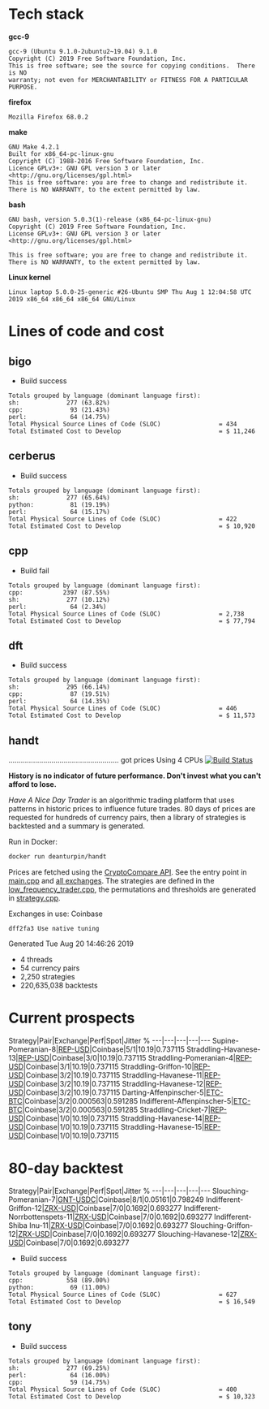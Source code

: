# Tech stack
**gcc-9**
```
gcc-9 (Ubuntu 9.1.0-2ubuntu2~19.04) 9.1.0
Copyright (C) 2019 Free Software Foundation, Inc.
This is free software; see the source for copying conditions.  There is NO
warranty; not even for MERCHANTABILITY or FITNESS FOR A PARTICULAR PURPOSE.

```
**firefox**
```
Mozilla Firefox 68.0.2
```
**make**
```
GNU Make 4.2.1
Built for x86_64-pc-linux-gnu
Copyright (C) 1988-2016 Free Software Foundation, Inc.
Licence GPLv3+: GNU GPL version 3 or later <http://gnu.org/licenses/gpl.html>
This is free software: you are free to change and redistribute it.
There is NO WARRANTY, to the extent permitted by law.
```
**bash**
```
GNU bash, version 5.0.3(1)-release (x86_64-pc-linux-gnu)
Copyright (C) 2019 Free Software Foundation, Inc.
License GPLv3+: GNU GPL version 3 or later <http://gnu.org/licenses/gpl.html>

This is free software; you are free to change and redistribute it.
There is NO WARRANTY, to the extent permitted by law.
```
**Linux kernel**
```
Linux laptop 5.0.0-25-generic #26-Ubuntu SMP Thu Aug 1 12:04:58 UTC 2019 x86_64 x86_64 x86_64 GNU/Linux
```
# Lines of code and cost
## bigo
* Build success
```
Totals grouped by language (dominant language first):
sh:             277 (63.82%)
cpp:             93 (21.43%)
perl:            64 (14.75%)
Total Physical Source Lines of Code (SLOC)                = 434
Total Estimated Cost to Develop                           = $ 11,246
```
## cerberus
* Build success
```
Totals grouped by language (dominant language first):
sh:             277 (65.64%)
python:          81 (19.19%)
perl:            64 (15.17%)
Total Physical Source Lines of Code (SLOC)                = 422
Total Estimated Cost to Develop                           = $ 10,920
```
## cpp
* Build fail
```
Totals grouped by language (dominant language first):
cpp:           2397 (87.55%)
sh:             277 (10.12%)
perl:            64 (2.34%)
Total Physical Source Lines of Code (SLOC)                = 2,738
Total Estimated Cost to Develop                           = $ 77,794
```
## dft
* Build success
```
Totals grouped by language (dominant language first):
sh:             295 (66.14%)
cpp:             87 (19.51%)
perl:            64 (14.35%)
Total Physical Source Lines of Code (SLOC)                = 446
Total Estimated Cost to Develop                           = $ 11,573
```
## handt
...................................................... got prices
Using 4 CPUs
[![Build Status](https://travis-ci.org/deanturpin/handt.svg?branch=master)](https://travis-ci.org/deanturpin/handt)

**History is no indicator of future performance. Don't invest what you can't
afford to lose.**

*Have A Nice Day Trader* is an algorithmic trading platform that uses patterns
in historic prices to influence future trades. 80 days of prices are requested
for hundreds of currency pairs, then a library of strategies is backtested and
a summary is generated.

Run in Docker:
```bash
docker run deanturpin/handt
```

Prices are fetched using the [CryptoCompare
API](https://min-api.cryptocompare.com/). See the entry point in
[main.cpp](https://github.com/deanturpin/handt/blob/master/main.cpp) and [all
exchanges](https://min-api.cryptocompare.com/data/all/exchanges). The
strategies are defined in the
[low_frequency_trader.cpp](low_frequency_trader.cpp), the permutations and
thresholds are generated in [strategy.cpp](strategy.cpp).

Exchanges in use: Coinbase
```
dff2fa3 Use native tuning
```
Generated Tue Aug 20 14:46:26 2019

* 4 threads
* 54 currency pairs
* 2,250 strategies
* 220,635,038 backtests

# Current prospects

Strategy|Pair|Exchange|Perf|Spot|Jitter %
---|---|---|---|---
Supine-Pomeranian-8|[REP-USD](https://www.cryptocompare.com/coins/REP)|Coinbase|5/1|10.19|0.737115
Straddling-Havanese-13|[REP-USD](https://www.cryptocompare.com/coins/REP)|Coinbase|3/0|10.19|0.737115
Straddling-Pomeranian-4|[REP-USD](https://www.cryptocompare.com/coins/REP)|Coinbase|3/1|10.19|0.737115
Straddling-Griffon-10|[REP-USD](https://www.cryptocompare.com/coins/REP)|Coinbase|3/2|10.19|0.737115
Straddling-Havanese-11|[REP-USD](https://www.cryptocompare.com/coins/REP)|Coinbase|3/2|10.19|0.737115
Straddling-Havanese-12|[REP-USD](https://www.cryptocompare.com/coins/REP)|Coinbase|3/2|10.19|0.737115
Darting-Affenpinscher-5|[ETC-BTC](https://www.cryptocompare.com/coins/ETC)|Coinbase|3/2|0.000563|0.591285
Indifferent-Affenpinscher-5|[ETC-BTC](https://www.cryptocompare.com/coins/ETC)|Coinbase|3/2|0.000563|0.591285
Straddling-Cricket-7|[REP-USD](https://www.cryptocompare.com/coins/REP)|Coinbase|1/0|10.19|0.737115
Straddling-Havanese-14|[REP-USD](https://www.cryptocompare.com/coins/REP)|Coinbase|1/0|10.19|0.737115
Straddling-Havanese-15|[REP-USD](https://www.cryptocompare.com/coins/REP)|Coinbase|1/0|10.19|0.737115

# 80-day backtest

Strategy|Pair|Exchange|Perf|Spot|Jitter %
---|---|---|---|---
Slouching-Pomeranian-7|[GNT-USDC](https://www.cryptocompare.com/coins/GNT)|Coinbase|8/1|0.05161|0.798249
Indifferent-Griffon-12|[ZRX-USD](https://www.cryptocompare.com/coins/ZRX)|Coinbase|7/0|0.1692|0.693277
Indifferent-Norrbottenspets-11|[ZRX-USD](https://www.cryptocompare.com/coins/ZRX)|Coinbase|7/0|0.1692|0.693277
Indifferent-Shiba Inu-11|[ZRX-USD](https://www.cryptocompare.com/coins/ZRX)|Coinbase|7/0|0.1692|0.693277
Slouching-Griffon-12|[ZRX-USD](https://www.cryptocompare.com/coins/ZRX)|Coinbase|7/0|0.1692|0.693277
Slouching-Havanese-12|[ZRX-USD](https://www.cryptocompare.com/coins/ZRX)|Coinbase|7/0|0.1692|0.693277
* Build success
```
Totals grouped by language (dominant language first):
cpp:            558 (89.00%)
python:          69 (11.00%)
Total Physical Source Lines of Code (SLOC)                = 627
Total Estimated Cost to Develop                           = $ 16,549
```
## tony
* Build success
```
Totals grouped by language (dominant language first):
sh:             277 (69.25%)
perl:            64 (16.00%)
cpp:             59 (14.75%)
Total Physical Source Lines of Code (SLOC)                = 400
Total Estimated Cost to Develop                           = $ 10,323
```
